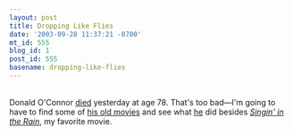 ```yaml
---
layout: post
title: Dropping Like Flies
date: '2003-09-28 11:37:21 -0700'
mt_id: 555
blog_id: 1
post_id: 555
basename: dropping-like-flies
---
```

<br />Donald O'Connor <a href="http://www.eonline.com/News/Items/0,1,12585,00.html?tnews">died</a> yesterday at age 78. That's too bad&#x2014;I'm going to have to find some of <a href="http://us.imdb.com/name/nm0640307/">his old movies</a> and see what <a href="http://www.muppetlabs.com/~davidj/tnt/oconnor/donald.htm">he</a> did besides <a href="http://www.amazon.com/exec/obidos/ASIN/B00006DEF9/bbrown-20/ref=nosim/" title="Amazon link"><cite>Singin' in the Rain</cite></a>, my favorite movie.<br /><br /><br />
